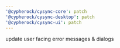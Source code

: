 ```yaml
---
'@cypherock/cysync-core': patch
'@cypherock/cysync-desktop': patch
'@cypherock/cysync-ui': patch
---
```


update user facing error messages & dialogs
